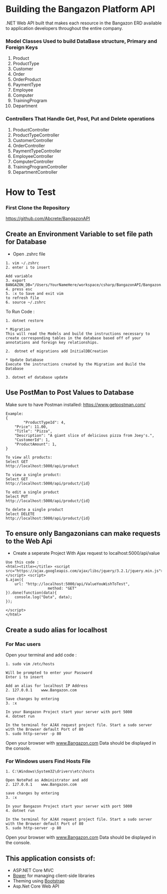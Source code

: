 # Building the Bangazon Platform API



 .NET Web API  built that makes each resource in the Bangazon ERD available to application developers throughout the entire company.


### Model Classes Used to build DataBase structure, Primary and Foreign Keys

1. Product
1. ProductType
1. Customer
1. Order
1. OrderProduct
1. PaymentType
1. Employee
1. Computer
1. TrainingProgram
1. Department

### Controllers That Handle Get, Post, Put and Delete operations
1. ProductController
1. ProductTypeController
1. CustomerController
1. OrderController
1. PaymentTypeController
1. EmployeeController
1. ComputerController
1. TrainingProgramController
1. DepartmentController

# How to Test 
### First Clone the Repository 
https://github.com/Abcrete/BangazonAPI

## Create an Environment Variable to set file path for Database
* Open .zshrc file
```
1. vim ~/.zshrc
2. enter i to insert

Add variable
3. export BANGAZON_DB="/Users/YourNameHere/workspace/csharp/BangazonAPI/Bangazon.db"
4. press esc
5. :x to Save and exit vim
to refresh file 
6. source ~/.zshrc
```

To Run Code :
```
1. dotnet restore

* Migration
This will read the Models and build the instructions necessary to create corresponding tables in the database based off of your annotations and foreign key relationships.

2.  dotnet ef migrations add InitialDBCreation

* Update Database
Execute the instructions created by the Migration and Build the Database

3. dotnet ef database update
```

## Use PostMan to Post Values to Database
Make sure to have Postman installed: https://www.getpostman.com/
```
Example:
{
        "ProductTypeId": 4,
	"Price": 11.00,
	"Title": "Pizza",
	"Description": "A giant slice of delicious pizza from Joey's.",
	"CustomerId": 1,
	"ProductAmount": 1,
}

To view all products:
Select GET
http://localhost:5000/api/product

To view a single product:
Select GET
http://localhost:5000/api/product/{id}

To edit a single product
Select PUT
http://localhost:5000/api/product/{id}

To delete a single product
Select DELETE
http://localhost:5000/api/product/{id}
```


## To ensure only Bangazonians can make requests to the Web Api
* Create a seperate Project With Ajax request to localhost:5000/api/value
```
Use this code :
<html><title></title> <script src="https://ajax.googleapis.com/ajax/libs/jquery/3.2.1/jquery.min.js"></script> <script>
$.ajax({
    url: "http://localhost:5000/api/ValueYouWishToTest",
                   method: "GET"
}).done(function(data){
    console.log("Data", data);
});

</script>
</html>
```


## Create a sudo alias for localhost
### For Mac users
Open your terminal and add code :
```
1. sudo vim /etc/hosts

Will be prompted to enter your Password
Enter i to insert

Add an alias for localhost IP Address
2. 127.0.0.1    www.Bangazon.com

Save changes by entering 
3. :x

In your Bangazon Project start your server with port 5000
4. dotnet run

In the terminal for AJAX request project file. Start a sudo server with the Browser default Port of 80
5. sudo http-server -p 80
```
Open your browser with www.Bangazon.com
Data should be displayed in the console.


### For Windows users Find Hosts File
```
1. C:\Windows\System32\drivers\etc\hosts

Open NotePad as Administrator and add 
2. 127.0.0.1    www.Bangazon.com

save changes by entering 
3. :x

In your Bangazon Project start your server with port 5000
4. dotnet run

In the terminal for AJAX request project file. Start a sudo server with the Browser default Port of 80
5. sudo http-server -p 80
```
Open your browser with www.Bangazon.com
Data should be displayed in the console.


## This application consists of:

*   ASP.NET Core MVC
*   [Bower](https://go.microsoft.com/fwlink/?LinkId=518004) for managing client-side libraries
*   Theming using [Bootstrap](https://go.microsoft.com/fwlink/?LinkID=398939)
*   Asp.Net Core Web API

